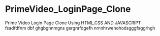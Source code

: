 # PrimeVideo_LoginPage_Clone
Prime Video Login Page Clone Using HTML,CSS AND JAVASCRIPT
fsadfdfnm dbf
ghgbgnnmgns gergrafdgefh
nrnnhrwehohodsgggfsggrhgh
